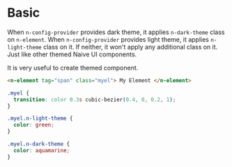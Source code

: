 # Basic

When `n-config-provider` provides dark theme, it applies `n-dark-theme` class on `n-element`. When `n-config-provider` provides light theme, it applies `n-light-theme` class on it. If neither, it won't apply any additional class on it. Just like other themed Naive UI components.

It is very useful to create themed component.

```html
<n-element tag="span" class="myel"> My Element </n-element>
```

```css
.myel {
  transition: color 0.3s cubic-bezier(0.4, 0, 0.2, 1);
}

.myel.n-light-theme {
  color: green;
}

.myel.n-dark-theme {
  color: aquamarine;
}
```
